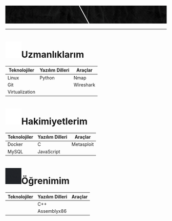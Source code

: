 <img src="https://github.com/glatnano/glatnano/blob/main/Mutlucan%20kestirmeci%20(900%20x%20100%20piksel).gif" alt="SVG Görseli"> <br/>

---

<!-- Uzmanlıklarım Bölümü -->
<h1><img src="https://github.com/glatnano/glatnano/blob/main/minecraft%20kullan.gif"alt="Gif">Uzmanlıklarım</h1>

|Teknolojiler|Yazılım Dilleri|Araçlar|
|------------|---------------|-------|
|Linux|Python|Nmap|
|Git||Wireshark|
|Virtualization|


<!-- Hakimiyetlerim Bölümü -->
<h1><img src="https://github.com/glatnano/glatnano/blob/main/linux%20kullan.gif"alt="Gif">Hakimiyetlerim</h1>

|Teknolojiler|Yazılım Dilleri|Araçlar|
|------------|---------------|-------|
|Docker|C|Metasploit|
|MySQL|JavaScript|


<!-- Öğrenimim Bölümü -->
<h1><img src="https://github.com/glatnano/glatnano/blob/main/kedi%20kullan.gif"alt="Gif">Öğrenimim</h1>

|Teknolojiler|Yazılım Dilleri|Araçlar|
|------------|---------------|-------|
||C++|
||Assemblyx86|
